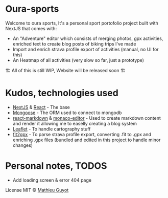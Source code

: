 # Oura-sports

Welcome to oura sports, It's a personal sport portofolio project built with NextJS that comes with:

-   An "Adventure" editor which consists of merging photos, gpx activities, enriched text to create blog posts of biking trips I've made
-   Import and enrich strava profile export of activities (manual, no UI for this)
-   An Heatmap of all activities (very slow so far, just a prototype)

🏗️ All of this is still WIP, Website will be released soon 🏗️

# Kudos, technologies used

-   [NextJS](https://github.com/vercel/next.js) & [React](https://github.com/facebook/react) - The base
-   [Mongoose](https://github.com/Automattic/mongoose) - The ORM used to connect to mongodb
-   [react-markdown](https://github.com/remarkjs/react-markdown) & [monaco-editor](https://github.com/microsoft/monaco-editor) - Used to create markdown content and render it allowing me to easelly creating a blog system
-   [Leaflet](https://github.com/Leaflet/Leaflet) - To handle cartography stuff
-   [fit2gpx](https://github.com/dodo-saba/fit2gpx) - To parse strava profile export, converting .fit to .gpx and enriching .gpx files (bundled and edited in this project to handle minor changes)

# Personal notes, TODOS

-   Add loading screen & error 404 page

License MIT © [Mathieu Guyot](https://github.com/mathieuguyot)
